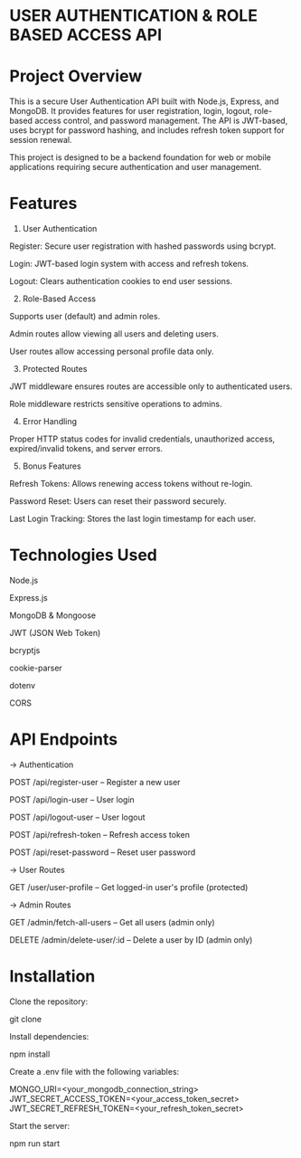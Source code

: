# USER AUTHENTICATION & ROLE BASED ACCESS API

# Project Overview

This is a secure User Authentication API built with Node.js, Express, and MongoDB. It provides features for user registration, login, logout, role-based access control, and password management. The API is JWT-based, uses bcrypt for password hashing, and includes refresh token support for session renewal.

This project is designed to be a backend foundation for web or mobile applications requiring secure authentication and user management.

# Features
1. User Authentication

Register: Secure user registration with hashed passwords using bcrypt.

Login: JWT-based login system with access and refresh tokens.

Logout: Clears authentication cookies to end user sessions.

2. Role-Based Access

Supports user (default) and admin roles.

Admin routes allow viewing all users and deleting users.

User routes allow accessing personal profile data only.

3. Protected Routes

JWT middleware ensures routes are accessible only to authenticated users.

Role middleware restricts sensitive operations to admins.

4. Error Handling

Proper HTTP status codes for invalid credentials, unauthorized access, expired/invalid tokens, and server errors.

5. Bonus Features

Refresh Tokens: Allows renewing access tokens without re-login.

Password Reset: Users can reset their password securely.

Last Login Tracking: Stores the last login timestamp for each user.

# Technologies Used

Node.js

Express.js

MongoDB & Mongoose

JWT (JSON Web Token)

bcryptjs

cookie-parser

dotenv

CORS

# API Endpoints
-> Authentication

POST /api/register-user – Register a new user

POST /api/login-user – User login

POST /api/logout-user – User logout

POST /api/refresh-token – Refresh access token

POST /api/reset-password – Reset user password

-> User Routes

GET /user/user-profile – Get logged-in user's profile (protected)

-> Admin Routes

GET /admin/fetch-all-users – Get all users (admin only)

DELETE /admin/delete-user/:id – Delete a user by ID (admin only)


# Installation

Clone the repository:

git clone <repo-url>


Install dependencies:

npm install


Create a .env file with the following variables:

MONGO_URI=<your_mongodb_connection_string>
JWT_SECRET_ACCESS_TOKEN=<your_access_token_secret>
JWT_SECRET_REFRESH_TOKEN=<your_refresh_token_secret>


Start the server:

npm run start
